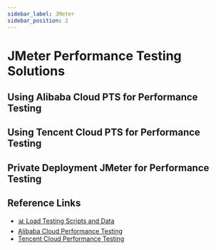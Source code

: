 ```yaml
---
sidebar_label: JMeter
sidebar_position: 2
---
```


# JMeter Performance Testing Solutions

## Using Alibaba Cloud PTS for Performance Testing

## Using Tencent Cloud PTS for Performance Testing

## Private Deployment JMeter for Performance Testing

## Reference Links

- [📊 Load Testing Scripts and Data](https://github.com/Bytedesk/bytedesk/tree/main/jmeter)
- [Alibaba Cloud Performance Testing](https://ptsnext.console.aliyun.com/?spm=5176.7946858.J_5253785160.4.5a02ed1dhApB1v#/overviewpage)
- [Tencent Cloud Performance Testing](https://console.cloud.tencent.com/monitor/pts)
